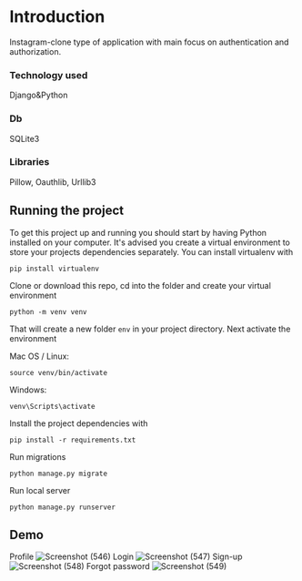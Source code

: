 # Introduction

Instagram-clone type of application with main focus on authentication and authorization.

### Technology used
Django&Python

### Db
SQLite3

### Libraries
Pillow, Oauthlib, Urllib3

## Running the project

To get this project up and running you should start by having Python installed on your computer. It's advised you create a virtual environment to store your projects dependencies separately. You can install virtualenv with

```
pip install virtualenv
```

Clone or download this repo, cd into the folder and create your virtual environment

```
python -m venv venv
```

That will create a new folder `env` in your project directory. Next activate the environment

Mac OS / Linux:
```
source venv/bin/activate
```

Windows:
```
venv\Scripts\activate
```

Install the project dependencies with

```
pip install -r requirements.txt
```

Run migrations

```
python manage.py migrate
```

Run local server

```
python manage.py runserver
```

## Demo
Profile 
![Screenshot (546)](https://user-images.githubusercontent.com/85017668/149665043-8bd8a633-2d51-4215-9e54-daf477da8a24.png)
Login
![Screenshot (547)](https://user-images.githubusercontent.com/85017668/149665048-4ebd5d71-d55c-4ae9-86c2-61881e403873.png)
Sign-up
![Screenshot (548)](https://user-images.githubusercontent.com/85017668/149665059-b9e7d53d-8384-4fa6-b8d8-9fe1d8dfd32a.png)
Forgot password
![Screenshot (549)](https://user-images.githubusercontent.com/85017668/149665063-a26a5ef2-eacf-4b75-b6fe-6f78e0dab95f.png)
